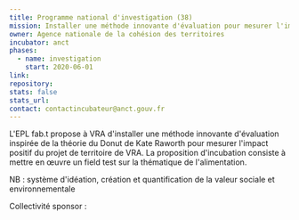 ```yaml
---
title: Programme national d'investigation (38)
mission: Installer une méthode innovante d'évaluation pour mesurer l'impact positif du projet de territoire
owner: Agence nationale de la cohésion des territoires
incubator: anct
phases:
  - name: investigation
    start: 2020-06-01
link: 
repository: 
stats: false
stats_url: 
contact: contactincubateur@anct.gouv.fr
---
```

<p>L'EPL fab.t propose à VRA d'installer une méthode innovante d'évaluation inspirée de la théorie du Donut de Kate Raworth pour mesurer l'impact positif du projet de territoire de VRA. La proposition d'incubation consiste à mettre en œuvre un field test sur la thématique de l'alimentation.</p>
<p>NB : système d'idéation, création et quantification de la valeur sociale et environnementale</p>
Collectivité sponsor : 
